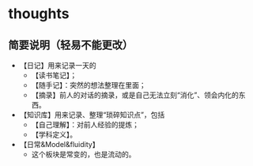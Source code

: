 # thoughts
## 简要说明（轻易不能更改）
- 【日记】用来记录一天的
	- 【读书笔记】；
	- 【随手记】：突然的想法整理在里面；
	- 【摘录】前人的对话的摘录，或是自己无法立刻“消化”、领会内化的东西。
- 【知识库】用来记录、整理“琐碎知识点”，包括
	- 【自己理解】：对前人经验的提炼；
	- 【学科定义】。
- 【日常&Model&fluidity】
	- 这个板块是常变的，也是流动的。